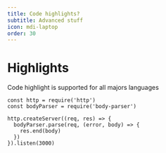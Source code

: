 ```yaml
---
title: Code highlights?
subtitle: Advanced stuff
icon: mdi-laptop
order: 30
---
```


# Highlights
Code highlight is supported for all majors languages
```js{1,3-5}[server.js]
const http = require('http')
const bodyParser = require('body-parser')

http.createServer((req, res) => {
  bodyParser.parse(req, (error, body) => {
    res.end(body)
  })
}).listen(3000)
```
